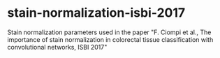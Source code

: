 # stain-normalization-isbi-2017
Stain normalization parameters used in the paper "F. Ciompi et al., The importance of stain normalization in colorectal tissue classification with convolutional networks, ISBI 2017"
